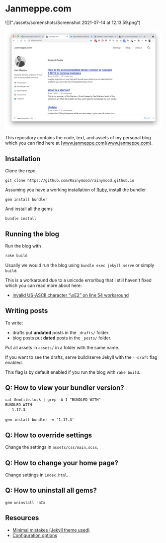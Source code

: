 # Janmeppe.com

![]("./assets/screenshots/Screenshot 2021-07-14 at 12.13.59.png")

![](./assets/screenshots/2021-07-14.png)

This repository contains the code, text, and assets of my personal blog which
you can find here at [www.janmeppe.com](www.janmeppe.com). 

## Installation

Clone the repo

```
git clone https://github.com/Rainymood/rainymood.github.io
```

Assuming you have a working installation of [Ruby](https://www.ruby-lang.org/en/downloads/), install the bundler

```
gem install bundler
```

And install all the gems

```
bundle install
```

## Running the blog

Run the blog with

```ruby
rake build
```

Usually we would run the blog using `bundle exec jekyll serve` or simply `build`.

This is a workaround due to a unicode error/bug that I still haven't fixed which you can read more about here:

* [Invalid US-ASCII character “\xE2” on line 54 workaround](https://www.janmeppe.com/blog/invalid-US-ASCII-character/)

## Writing posts

To write: 

* drafts put **undated** posts in the `_drafts/` folder.
* blog posts put **dated** posts in the `_posts/` folder. 

Put all assets in `assets/` in a folder with the same name. 

If you want to see the drafts, serve build/serve Jekyll with the `--draft` flag enabled. 

This flag is by default enabled if you run the blog with `rake build`. 

## Q: How to view your bundler version?

```
cat Gemfile.lock | grep -A 1 "BUNDLED WITH"
BUNDLED WITH
   1.17.3

gem install bundler -v '1.17.3'
```

## Q: How to override settings

Change the settings in `assets/css/main.scss`.

## Q: How to change your home page?

Change settings in `index.html`.

## Q: How to uninstall all gems?

```
gem uninstall -aIx
```

## Resources

* [Minimal mistakes (Jekyll theme used)](https://mmistakes.github.io/minimal-mistakes/)
* [Configuration options](https://mmistakes.github.io/minimal-mistakes/docs/configuration/)
